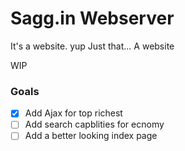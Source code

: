 # Sagg.in Webserver

It's a website. yup Just that... A website

WIP

### Goals
- [x] Add Ajax for top richest
- [ ] Add search capblities for ecnomy
- [ ] Add a better looking index page
